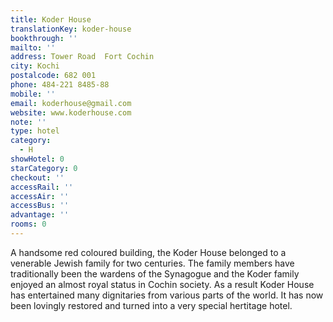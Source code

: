 ```yaml
---
title: Koder House
translationKey: koder-house
bookthrough: ''
mailto: ''
address: Tower Road  Fort Cochin
city: Kochi
postalcode: 682 001
phone: 484-221 8485-88
mobile: ''
email: koderhouse@gmail.com
website: www.koderhouse.com
note: ''
type: hotel
category:
  - H
showHotel: 0
starCategory: 0
checkout: ''
accessRail: ''
accessAir: ''
accessBus: ''
advantage: ''
rooms: 0
---
```

A handsome red coloured building, the Koder House belonged to a venerable Jewish family for two centuries.     The family members have traditionally been the wardens of the Synagogue and the Koder family enjoyed an almost royal status in Cochin society. As a result Koder House has entertained many dignitaries from various parts of the world. It has now been lovingly restored and turned into a very special hertitage hotel.